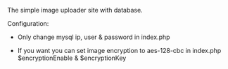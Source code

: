 The simple image uploader site with database.

Configuration:
   - Only change mysql ip, user & password in index.php

   - If you want you can set image encryption to aes-128-cbc in index.php $encryptionEnable & $encryptionKey